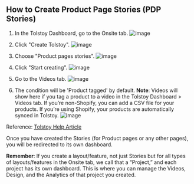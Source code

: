 ## How to Create Product Page Stories (PDP Stories)

1. In the Tolstoy Dashboard, go to the Onsite tab.
   ![image](https://github.com/user-attachments/assets/dee4fa62-5de1-4ea5-b0d2-ff32d8b42374)

2. Click "Create Tolstoy".
   ![image](https://github.com/user-attachments/assets/abbe5019-d4e2-4d1b-bf05-d8f4262507db)

3. Choose "Product pages stories".
   ![image](https://github.com/user-attachments/assets/7949a78f-114e-4aa8-91ad-5eeaa63c4c7c)

4. Click "Start creating".
   ![image](https://github.com/user-attachments/assets/b11bac7c-bbb2-4290-bdcc-214641bb61f5)

5. Go to the Videos tab.
   ![image](https://github.com/user-attachments/assets/3b51ec86-ac82-4a60-a7d0-f755ee5a83bf)

6. The condition will be 'Product tagged' by default.
   **Note**: Videos will show here if you tag a product to a video in the Tolstoy Dashboard > Videos tab. If you’re non-Shopify, you can add a CSV file for your products. If you’re using Shopify, your products are automatically synced in Tolstoy.
   ![image](https://github.com/user-attachments/assets/c4ebd6d2-2e90-4bbd-8c2d-3146109bdc2e)

Reference: [Tolstoy Help Article](https://help.gotolstoy.com/en/articles/8736137-how-to-create-product-pages-stories-pdp-stories)

Once you have created the Stories (for Product pages or any other pages), you will be redirected to its own dashboard. 

**Remember**: If you create a layout/feature, not just Stories but for all types of layouts/features in the Onsite tab, we call that a “Project,” and each project has its own dashboard. This is where you can manage the Videos, Design, and the Analytics of that project you created.